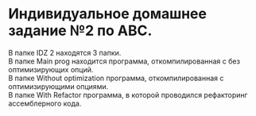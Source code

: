 # Индивидуальное домашнее задание №2 по АВС.
В папке IDZ 2 находятся 3 папки. <br />
В папке Main prog находится программа, откомпилированная с без оптимизирующих опций. <br />
В папке Without optimization программа, откомпилированная с оптимизирующими опциями. <br />
В папке With Refactor программа, в которой проводился рефакторинг ассемблерного кода. <br />

